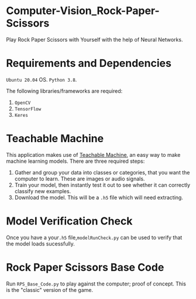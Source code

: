 # Computer-Vision_Rock-Paper-Scissors
Play Rock Paper Scissors with Yourself with the help of Neural Networks.

# Requirements and Dependencies
`Ubuntu 20.04` OS.
`Python 3.8`.

The following libraries/frameworks are required:

1. `OpenCV`
2. `TensorFlow`
3. `Keres`


# Teachable Machine
This application makes use of [Teachable Machine](https://teachablemachine.withgoogle.com/), an easy way to make machine learning models.
There are three required steps:

1. Gather and group your data into classes or categories, that you want the computer to learn. These are images or audio signals.
2. Train your model, then instantly test it out to see whether it can correctly classify new examples.
3. Download the model. This will be a `.h5` file which will need extracting.


# Model Verification Check
Once you have a your`.h5` file,`modelRunCheck.py` can be used to verify that the model loads sucessfully. 

# Rock Paper Scissors Base Code
Run `RPS_Base_Code.py` to play against the computer; proof of concept.
This is the "classic" version of the game. 

